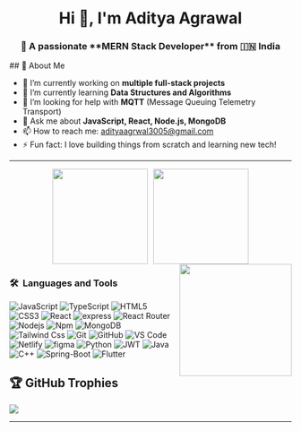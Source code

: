 <h1 align="center">Hi 👋, I'm Aditya Agrawal</h1>
<h3 align="center">🎯 A passionate **MERN Stack Developer** from 🇮🇳 India</h3>
## 🚀 About Me

- 🔭 I’m currently working on **multiple full-stack projects**
- 🌱 I’m currently learning **Data Structures and Algorithms**
- 🤝 I’m looking for help with **MQTT** (Message Queuing Telemetry Transport)
- 💬 Ask me about **JavaScript, React, Node.js, MongoDB**
- 📫 How to reach me: [adityaagrwal3005@gmail.com](mailto:adityaagrwal3005@gmail.com) 
- ⚡ Fun fact: I love building things from scratch and learning new tech!

---
<div align="center" style="display: flex; justify-content: center; gap: 10px;">
  <img src="https://github-readme-stats.vercel.app/api?username=Aditya30ag&show_icons=true&theme=tokyonight" height="170"/>
<!--   <img src="https://github-readme-streak-stats.herokuapp.com/?user=Aditya30ag&theme=tokyonight" height="170"/> -->
  <img src="https://github-readme-stats.vercel.app/api/top-langs?username=aditya30ag&show_icons=true&locale=en&layout=compact" height="170"/>
</div>

<img src="https://i.pinimg.com/originals/e4/26/70/e426702edf874b181aced1e2fa5c6cde.gif" height="200px" align="right"/>

### 🛠 &nbsp;Languages and Tools

![JavaScript](https://img.shields.io/badge/-JavaScript-%23F7DF1C?style=for-the-badge&logo=javascript&logoColor=000000&labelColor=%23F7DF1C&color=%23FFCE5A)
![TypeScript](https://img.shields.io/badge/-TypeScript-61DAFB?style=for-the-badge&logo=TypeScript&logoColor=ffffff)
![HTML5](https://img.shields.io/badge/-HTML5-%23E44D27?style=for-the-badge&logo=html5&logoColor=ffffff)
![CSS3](https://img.shields.io/badge/-CSS3-%231572B6?style=for-the-badge&logo=css3)
![React](https://img.shields.io/badge/-React-61DAFB?style=for-the-badge&logo=react&logoColor=ffffff)
![express](https://img.shields.io/badge/Express.js-404D59?style=for-the-badge)
![React Router](https://img.shields.io/badge/React_Router-CA4245?style=for-the-badge&logo=react-router&logoColor=white)
![Nodejs](https://img.shields.io/badge/-Nodejs-339933?style=for-the-badge&logo=Node.js&logoColor=ffffff)
![Npm](https://img.shields.io/badge/-npm-CB3837?style=for-the-badge&logo=npm)
![MongoDB](https://img.shields.io/badge/MongoDB-4EA94B?style=for-the-badge&logo=mongodb&logoColor=white)
![Tailwind Css](https://img.shields.io/badge/Tailwind_CSS-38B2AC?style=for-the-badge&logo=tailwind-css&logoColor=white)
![Git](https://img.shields.io/badge/-Git-%23F05032?style=for-the-badge&logo=git&logoColor=%23ffffff)
![GitHub](https://img.shields.io/badge/-GitHub-181717?style=for-the-badge&logo=github)
![VS Code](http://img.shields.io/badge/-VS%20Code-007ACC?style=for-the-badge&logo=visual-studio-code&logoColor=ffffff)
![Netlify](https://img.shields.io/badge/Netlify-00C7B7?style=for-the-badge&logo=netlify&logoColor=white)
![figma](https://img.shields.io/badge/figma-0AC97F?style=for-the-badge&logo=figma&logoColor=white)
![Python](https://img.shields.io/badge/python-3670A0?style=for-the-badge&logo=python&logoColor=ffdd54)
![JWT](https://img.shields.io/badge/JWT-black?style=for-the-badge&logo=JSON%20web%20tokens)
![Java](https://img.shields.io/badge/java-%23ED8B00.svg?style=for-the-badge&logo=openjdk&logoColor=white)
![C++](https://img.shields.io/badge/C++-%231572B6?style=for-the-badge&logo=openjdk&logoColor=white)
![Spring-Boot](https://img.shields.io/badge/SpringBoot-4EA94B?style=for-the-badge&logo=mongodb&logoColor=white)
![Flutter](https://img.shields.io/badge/Flutter-02569B?style=for-the-badge&logo=flutter&logoColor=white)
<br/>

## 🏆 GitHub Trophies
![](https://github-profile-trophy.vercel.app/?username=Aditya30ag&theme=darkhub&no-frame=true&no-bg=false&margin-w=4)

<hr>
